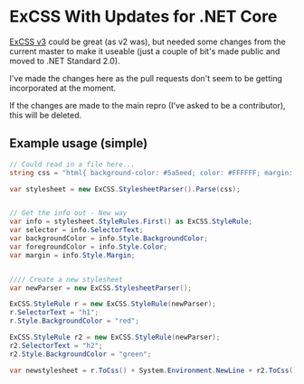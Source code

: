 # ExCSS With Updates for .NET Core

[ExCSS v3](https://github.com/TylerBrinks/ExCSS) could be great (as v2 was), but needed some changes from the current master to make it useable (just a couple of bit's made public and moved to .NET Standard 2.0).

I've made the changes here as the pull requests don't seem to be getting incorporated at the moment.

If the changes are made to the main repro (I've asked to be a contributor), this will be deleted.

## Example usage (simple)

```C#
// Could read in a file here...
string css = "html{ background-color: #5a5eed; color: #FFFFFF; margin: 5px; } h2{ background-color: red }";

var stylesheet = new ExCSS.StylesheetParser().Parse(css);


// Get the info out - New way
var info = stylesheet.StyleRules.First() as ExCSS.StyleRule;
var selector = info.SelectorText;
var backgroundColor = info.Style.BackgroundColor;
var foregroundColor = info.Style.Color;
var margin = info.Style.Margin;


//// Create a new stylesheet
var newParser = new ExCSS.StylesheetParser();

ExCSS.StyleRule r = new ExCSS.StyleRule(newParser);
r.SelectorText = "h1";
r.Style.BackgroundColor = "red";

ExCSS.StyleRule r2 = new ExCSS.StyleRule(newParser);
r2.SelectorText = "h2";
r2.Style.BackgroundColor = "green";

var newstylesheet = r.ToCss() + System.Environment.NewLine + r2.ToCss();

```
